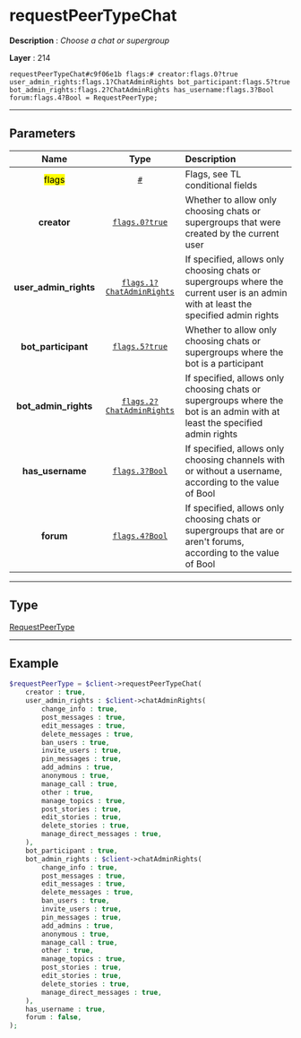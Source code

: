# requestPeerTypeChat

**Description** : *Choose a chat or supergroup*

**Layer** : 214

```tl
requestPeerTypeChat#c9f06e1b flags:# creator:flags.0?true user_admin_rights:flags.1?ChatAdminRights bot_participant:flags.5?true bot_admin_rights:flags.2?ChatAdminRights has_username:flags.3?Bool forum:flags.4?Bool = RequestPeerType;
```

---

## Parameters

| Name | Type | Description |
| :---: | :---: | :--- |
| <mark>flags</mark> | [`#`](type/#) | Flags, see TL conditional fields |
| **creator** | [`flags.0?true`](type/true) | Whether to allow only choosing chats or supergroups that were created by the current user |
| **user_admin_rights** | [`flags.1?ChatAdminRights`](type/ChatAdminRights) | If specified, allows only choosing chats or supergroups where the current user is an admin with at least the specified admin rights |
| **bot_participant** | [`flags.5?true`](type/true) | Whether to allow only choosing chats or supergroups where the bot is a participant |
| **bot_admin_rights** | [`flags.2?ChatAdminRights`](type/ChatAdminRights) | If specified, allows only choosing chats or supergroups where the bot is an admin with at least the specified admin rights |
| **has_username** | [`flags.3?Bool`](type/Bool) | If specified, allows only choosing channels with or without a username, according to the value of Bool |
| **forum** | [`flags.4?Bool`](type/Bool) | If specified, allows only choosing chats or supergroups that are or aren't forums, according to the value of Bool |

---

## Type

[RequestPeerType](type/RequestPeerType)

---

## Example

```php
$requestPeerType = $client->requestPeerTypeChat(
	creator : true,
	user_admin_rights : $client->chatAdminRights(
		change_info : true,
		post_messages : true,
		edit_messages : true,
		delete_messages : true,
		ban_users : true,
		invite_users : true,
		pin_messages : true,
		add_admins : true,
		anonymous : true,
		manage_call : true,
		other : true,
		manage_topics : true,
		post_stories : true,
		edit_stories : true,
		delete_stories : true,
		manage_direct_messages : true,
	),
	bot_participant : true,
	bot_admin_rights : $client->chatAdminRights(
		change_info : true,
		post_messages : true,
		edit_messages : true,
		delete_messages : true,
		ban_users : true,
		invite_users : true,
		pin_messages : true,
		add_admins : true,
		anonymous : true,
		manage_call : true,
		other : true,
		manage_topics : true,
		post_stories : true,
		edit_stories : true,
		delete_stories : true,
		manage_direct_messages : true,
	),
	has_username : true,
	forum : false,
);
```
